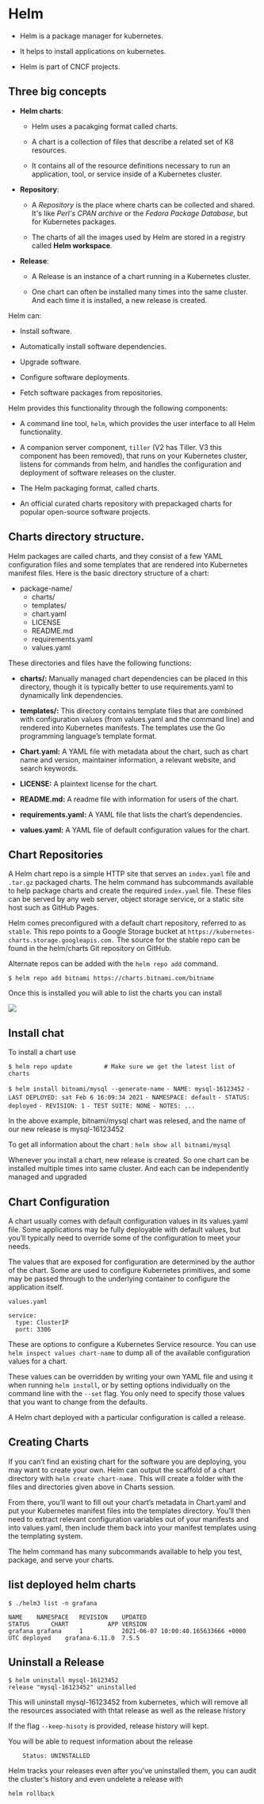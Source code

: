 # Helm


- Helm is a package manager for kubernetes.

- It helps to install applications on kubernetes.

- Helm is part of CNCF projects.


## Three big concepts

- **Helm charts**: 
  - Helm uses a pacakging format called charts.
  
  - A chart is a collection of files that describe a related set of K8 resources.

  - It contains all of the resource definitions necessary to run an application, tool, or service inside of a Kubernetes cluster.

- **Repository**: 
  - A *Repository* is the place where charts can be collected and shared. It's like *Perl's CPAN archive* or the *Fedora Package Database*, but for Kubernetes packages.

  - The charts of all the images used by Helm are stored in a registry called **Helm workspace**.

- **Release**:
  - A Release is an instance of a chart running in a Kubernetes cluster. 
  
  - One chart can often be installed many times into the same cluster. And each time it is installed, a new release is created.

Helm can:

- Install software.

- Automatically install software dependencies.

- Upgrade software.

- Configure software deployments.

- Fetch software packages from repositories.

Helm provides this functionality through the following components:

- A command line tool, ```helm```, which provides the user interface to all Helm functionality.

- A companion server component, ```tiller``` (V2 has Tiller. V3 this component has been removed), that runs on your Kubernetes cluster, listens for commands from helm, and handles the configuration and deployment of software releases on the cluster.

- The Helm packaging format, called charts.

- An official curated charts repository with prepackaged charts for popular open-source software projects.


## Charts directory structure.

Helm packages are called charts, and they consist of a few YAML configuration files and some templates that are rendered into Kubernetes manifest files. Here is the basic directory structure of a chart:

- package-name/
  - charts/
  - templates/
  - chart.yaml
  - LICENSE
  - README.md
  - requirements.yaml
  - values.yaml

These directories and files have the following functions:

- **charts/:** Manually managed chart dependencies can be placed in this directory, though it is typically better to use requirements.yaml to dynamically link dependencies.

- **templates/:** This directory contains template files that are combined with configuration values (from values.yaml and the command line) and rendered into Kubernetes manifests. The templates use the Go programming language’s template format.

- **Chart.yaml:** A YAML file with metadata about the chart, such as chart name and version, maintainer information, a relevant website, and search keywords.

- **LICENSE:** A plaintext license for the chart.

- **README.md:** A readme file with information for users of the chart.

- **requirements.yaml:** A YAML file that lists the chart’s dependencies.

- **values.yaml:** A YAML file of default configuration values for the chart.

## Chart Repositories

A Helm chart repo is a simple HTTP site that serves an ```index.yaml``` file and ```.tar.gz``` packaged charts. The helm command has subcommands available to help package charts and create the required ```index.yaml``` file. These files can be served by any web server, object storage service, or a static site host such as GitHub Pages.

Helm comes preconfigured with a default chart repository, referred to as ```stable```. This repo points to a Google Storage bucket at ```https://kubernetes-charts.storage.googleapis.com.``` The source for the stable repo can be found in the helm/charts Git repository on GitHub.

Alternate repos can be added with the ```helm repo add``` command.

```$ helm repo add bitnami https://charts.bitnami.com/bitname```

Once this is installed you will able to list the charts you can install

![](https://github.com/amarnadh19/books/blob/main/images/helm1.PNG?)

## Install chat 

To install a chart use 

``` $ helm repo update         # Make sure we get the latest list of charts ``` 

``` $ helm install bitnami/mysql --generate-name ```
``` - NAME: mysql-16123452 ```
``` - LAST DEPLOYED: sat Feb 6 16:09:34 2021 ```
``` - NAMESPACE: default ```
``` - STATUS: deployed ```
``` - REVISION: 1 ```
``` - TEST SUITE: NONE ```
``` - NOTES: ... ```

In the above example, bitnami/mysql chart was relesed, and the name of our new release is mysql-16123452 

To get all information about the chart : ``` helm show all bitnami/mysql ```

Whenever you install a chart, new release is created. So one chart can be installed multiple times into same cluster. And each can be independently managed and upgraded



## Chart Configuration

A chart usually comes with default configuration values in its values.yaml file. Some applications may be fully deployable with default values, but you’ll typically need to override some of the configuration to meet your needs.

The values that are exposed for configuration are determined by the author of the chart. Some are used to configure Kubernetes primitives, and some may be passed through to the underlying container to configure the application itself.

```
values.yaml

service:
  type: ClusterIP
  port: 3306

```

These are options to configure a Kubernetes Service resource. You can use ```helm inspect values chart-name``` to dump all of the available configuration values for a chart.

These values can be overridden by writing your own YAML file and using it when running ```helm install```, or by setting options individually on the command line with the ```--set``` flag. You only need to specify those values that you want to change from the defaults.

A Helm chart deployed with a particular configuration is called a release. 

## Creating Charts

If you can’t find an existing chart for the software you are deploying, you may want to create your own. Helm can output the scaffold of a chart directory with ```helm create chart-name.``` This will create a folder with the files and directories given above in Charts session.

From there, you’ll want to fill out your chart’s metadata in Chart.yaml and put your Kubernetes manifest files into the templates directory. You’ll then need to extract relevant configuration variables out of your manifests and into values.yaml, then include them back into your manifest templates using the templating system.

The helm command has many subcommands available to help you test, package, and serve your charts.

## list deployed helm charts

```
$ ./helm3 list -n grafana

NAME   	NAMESPACE	REVISION	UPDATED                                	STATUS  	CHART         	APP VERSION
grafana	grafana  	1       	2021-06-07 10:00:40.165633666 +0000 UTC	deployed	grafana-6.11.0	7.5.5      

```

## Uninstall a Release

``` 
$ helm uninstall mysql-16123452 
release "mysql-16123452" uninstalled 

```    
This will uninstall mysql-16123452  from kubernetes, which will remove all the resources associated with thtat release as well as the release history

If the flag ``` --keep-hisoty ``` is provided, release history will kept.

You will be able to request information about the release

``` $ helm status mysql-16123452 
    Status: UNINSTALLED 
```

Helm tracks your releases even after you've uninstalled them, you can audit the cluster's history and even undelete a release with

``` helm rollback ```


